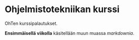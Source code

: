 # Ohjelmistotekniikan kurssi
OhTen kurssipalautukset.

**Ensimmäisellä viikolla** käsitellään muun muassa _markdownia_.
